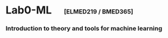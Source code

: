 # Lab0-ML  &nbsp;&nbsp;&nbsp;  <span style="font-size: 16px;">[ELMED219 / BMED365]</span>
### Introduction to theory and tools for machine learning

